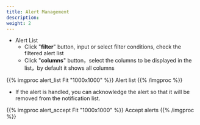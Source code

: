 ```yaml
---
title: Alert Management
description: 
weight: 2
---
```


* Alert List
  * Click "**filter**" button, input or select filter conditions, check the filtered alert list
  * Click "**columns**" button，select the columns to be displayed in the list，by default it shows all columns

{{% imgproc alert_list Fit "1000x1000" %}}
Alert list
{{% /imgproc %}}

* If the alert is handled, you can acknowledge the alert so that it will be removed from the notification list.
  
{{% imgproc alert_accept Fit "1000x1000" %}}
Accept alerts
{{% /imgproc %}}